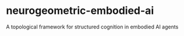 # neurogeometric-embodied-ai
A topological framework for structured cognition in embodied AI agents
